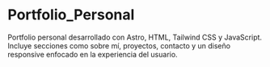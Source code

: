 # Portfolio_Personal
Portfolio personal desarrollado con Astro, HTML, Tailwind CSS y JavaScript. Incluye secciones como sobre mí, proyectos, contacto y un diseño responsive enfocado en la experiencia del usuario.
